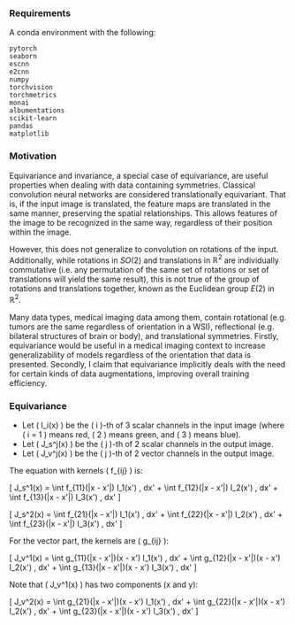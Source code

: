### **Requirements**

A conda environment with the following:
```
pytorch
seaborn
escnn
e2cnn
numpy
torchvision
torchmetrics
monai
albumentations
scikit-learn
pandas
matplotlib
```

### **Motivation**

Equivariance and invariance, a special case of equivariance, are useful properties when dealing with data containing symmetries. Classical convolution neural networks are considered translationally equivariant. That is, if the input image is translated, the feature maps are translated in the same manner, preserving the spatial relationships. This allows features of the image to be recognized in the same way, regardless of their position within the image. 

However, this does not generalize to convolution on rotations of the input. Additionally, while rotations in $SO(2)$ and translations in $\mathbb{R}^2$ are individually commutative (i.e. any permutation of the same set of rotations or set of translations will yield the same result), this is not true of the group of rotations and translations together, known as the Euclidean group $E(2)$ in $\mathbb{R}^2$. 

Many data types, medical imaging data among them, contain rotational (e.g. tumors are the same regardless of orientation in a WSI), reflectional (e.g. bilateral structures of brain or body), and translational symmetries. Firstly, equivariance would be useful in a medical imaging context to increase generalizability of models regardless of the orientation that data is presented. Secondly, I claim that equivariance implicitly deals with the need for certain kinds of data augmentations, improving overall training efficiency. 

### **Equivariance**

- Let \( I_i(x) \) be the \( i \)-th of 3 scalar channels in the input image (where \( i = 1 \) means red, \( 2 \) means green, and \( 3 \) means blue).
- Let \( J_s^j(x) \) be the \( j \)-th of 2 scalar channels in the output image.
- Let \( J_v^j(x) \) be the \( j \)-th of 2 vector channels in the output image.

The equation with kernels \( f_{ij} \) is:

\[
J_s^1(x) = \int f_{11}(|x - x'|) I_1(x') \, dx' + \int f_{12}(|x - x'|) I_2(x') \, dx' + \int f_{13}(|x - x'|) I_3(x') \, dx'
\]

\[
J_s^2(x) = \int f_{21}(|x - x'|) I_1(x') \, dx' + \int f_{22}(|x - x'|) I_2(x') \, dx' + \int f_{23}(|x - x'|) I_3(x') \, dx'
\]

For the vector part, the kernels are \( g_{ij} \):

\[
J_v^1(x) = \int g_{11}(|x - x'|)(x - x') I_1(x') \, dx' + \int g_{12}(|x - x'|)(x - x') I_2(x') \, dx' + \int g_{13}(|x - x'|)(x - x') I_3(x') \, dx'
\]

Note that \( J_v^1(x) \) has two components (x and y):

\[
J_v^2(x) = \int g_{21}(|x - x'|)(x - x') I_1(x') \, dx' + \int g_{22}(|x - x'|)(x - x') I_2(x') \, dx' + \int g_{23}(|x - x'|)(x - x') I_3(x') \, dx'
\]

